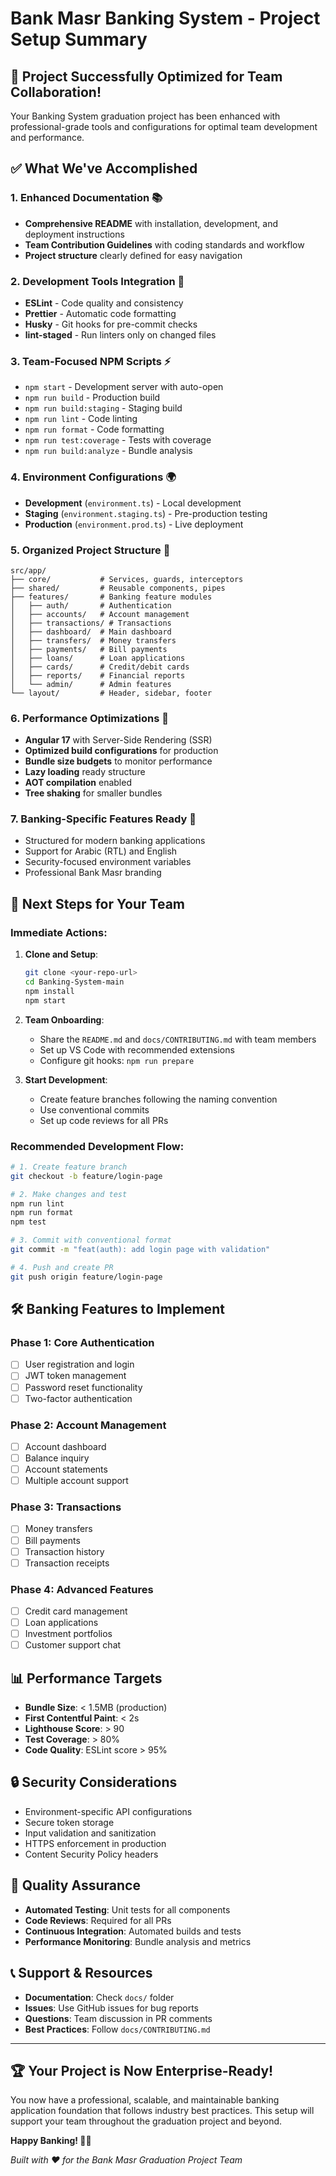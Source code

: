 # Bank Masr Banking System - Project Setup Summary

## 🎉 Project Successfully Optimized for Team Collaboration!

Your Banking System graduation project has been enhanced with professional-grade tools and configurations for optimal team development and performance.

## ✅ What We've Accomplished

### 1. **Enhanced Documentation** 📚
- **Comprehensive README** with installation, development, and deployment instructions
- **Team Contribution Guidelines** with coding standards and workflow
- **Project structure** clearly defined for easy navigation

### 2. **Development Tools Integration** 🔧
- **ESLint** - Code quality and consistency
- **Prettier** - Automatic code formatting
- **Husky** - Git hooks for pre-commit checks
- **lint-staged** - Run linters only on changed files

### 3. **Team-Focused NPM Scripts** ⚡
- `npm start` - Development server with auto-open
- `npm run build` - Production build
- `npm run build:staging` - Staging build
- `npm run lint` - Code linting
- `npm run format` - Code formatting
- `npm run test:coverage` - Tests with coverage
- `npm run build:analyze` - Bundle analysis

### 4. **Environment Configurations** 🌍
- **Development** (`environment.ts`) - Local development
- **Staging** (`environment.staging.ts`) - Pre-production testing
- **Production** (`environment.prod.ts`) - Live deployment

### 5. **Organized Project Structure** 📁
```
src/app/
├── core/           # Services, guards, interceptors
├── shared/         # Reusable components, pipes
├── features/       # Banking feature modules
│   ├── auth/       # Authentication
│   ├── accounts/   # Account management
│   ├── transactions/ # Transactions
│   ├── dashboard/  # Main dashboard
│   ├── transfers/  # Money transfers
│   ├── payments/   # Bill payments
│   ├── loans/      # Loan applications
│   ├── cards/      # Credit/debit cards
│   ├── reports/    # Financial reports
│   └── admin/      # Admin features
└── layout/         # Header, sidebar, footer
```

### 6. **Performance Optimizations** 🚀
- **Angular 17** with Server-Side Rendering (SSR)
- **Optimized build configurations** for production
- **Bundle size budgets** to monitor performance
- **Lazy loading** ready structure
- **AOT compilation** enabled
- **Tree shaking** for smaller bundles

### 7. **Banking-Specific Features Ready** 🏦
- Structured for modern banking applications
- Support for Arabic (RTL) and English
- Security-focused environment variables
- Professional Bank Masr branding

## 🚀 Next Steps for Your Team

### Immediate Actions:
1. **Clone and Setup**:
   ```bash
   git clone <your-repo-url>
   cd Banking-System-main
   npm install
   npm start
   ```

2. **Team Onboarding**:
   - Share the `README.md` and `docs/CONTRIBUTING.md` with team members
   - Set up VS Code with recommended extensions
   - Configure git hooks: `npm run prepare`

3. **Start Development**:
   - Create feature branches following the naming convention
   - Use conventional commits
   - Set up code reviews for all PRs

### Recommended Development Flow:
```bash
# 1. Create feature branch
git checkout -b feature/login-page

# 2. Make changes and test
npm run lint
npm run format
npm test

# 3. Commit with conventional format
git commit -m "feat(auth): add login page with validation"

# 4. Push and create PR
git push origin feature/login-page
```

## 🛠️ Banking Features to Implement

### Phase 1: Core Authentication
- [ ] User registration and login
- [ ] JWT token management
- [ ] Password reset functionality
- [ ] Two-factor authentication

### Phase 2: Account Management
- [ ] Account dashboard
- [ ] Balance inquiry
- [ ] Account statements
- [ ] Multiple account support

### Phase 3: Transactions
- [ ] Money transfers
- [ ] Bill payments
- [ ] Transaction history
- [ ] Transaction receipts

### Phase 4: Advanced Features
- [ ] Credit card management
- [ ] Loan applications
- [ ] Investment portfolios
- [ ] Customer support chat

## 📊 Performance Targets

- **Bundle Size**: < 1.5MB (production)
- **First Contentful Paint**: < 2s
- **Lighthouse Score**: > 90
- **Test Coverage**: > 80%
- **Code Quality**: ESLint score > 95%

## 🔒 Security Considerations

- Environment-specific API configurations
- Secure token storage
- Input validation and sanitization
- HTTPS enforcement in production
- Content Security Policy headers

## 🎯 Quality Assurance

- **Automated Testing**: Unit tests for all components
- **Code Reviews**: Required for all PRs
- **Continuous Integration**: Automated builds and tests
- **Performance Monitoring**: Bundle analysis and metrics

## 📞 Support & Resources

- **Documentation**: Check `docs/` folder
- **Issues**: Use GitHub issues for bug reports
- **Questions**: Team discussion in PR comments
- **Best Practices**: Follow `docs/CONTRIBUTING.md`

---

## 🏆 Your Project is Now Enterprise-Ready!

You now have a professional, scalable, and maintainable banking application foundation that follows industry best practices. This setup will support your team throughout the graduation project and beyond.

**Happy Banking! 🏦✨**

*Built with ❤️ for the Bank Masr Graduation Project Team*
